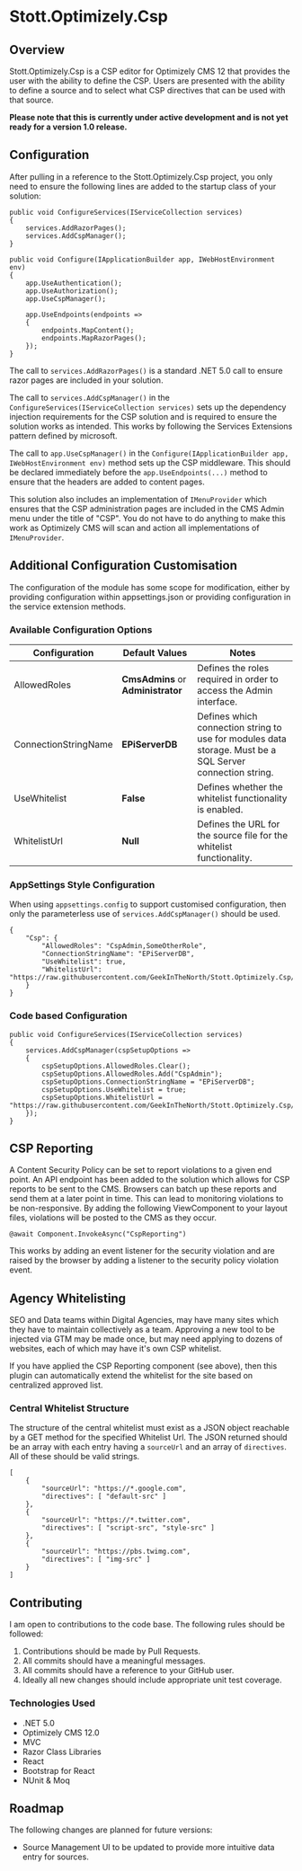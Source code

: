 # Stott.Optimizely.Csp

## Overview

Stott.Optimizely.Csp is a CSP editor for Optimizely CMS 12 that provides the user with the ability to define the CSP.  Users are presented with the ability to define a source and to select what CSP directives that can be used with that source.

**Please note that this is currently under active development and is not yet ready for a version 1.0 release.**

## Configuration

After pulling in a reference to the Stott.Optimizely.Csp project, you only need to ensure the following lines are added to the startup class of your solution:

```
public void ConfigureServices(IServiceCollection services)
{
    services.AddRazorPages();
    services.AddCspManager();
}

public void Configure(IApplicationBuilder app, IWebHostEnvironment env)
{
    app.UseAuthentication();
    app.UseAuthorization();
    app.UseCspManager();

    app.UseEndpoints(endpoints =>
    {
        endpoints.MapContent();
        endpoints.MapRazorPages();
    });
}
```

The call to ```services.AddRazorPages()``` is a standard .NET 5.0 call to ensure razor pages are included in your solution.

The call to ```services.AddCspManager()``` in the ```ConfigureServices(IServiceCollection services)``` sets up the dependency injection requirements for the CSP solution and is required to ensure the solution works as intended.  This works by following the Services Extensions pattern defined by microsoft.

The call to ```app.UseCspManager()``` in the ```Configure(IApplicationBuilder app, IWebHostEnvironment env)``` method sets up the CSP middleware.  This should be declared immediately before the ```app.UseEndpoints(...)``` method to ensure that the headers are added to content pages.

This solution also includes an implementation of ```IMenuProvider``` which ensures that the CSP administration pages are included in the CMS Admin menu under the title of "CSP".  You do not have to do anything to make this work as Optimizely CMS will scan and action all implementations of ```IMenuProvider```.

## Additional Configuration Customisation

The configuration of the module has some scope for modification, either by providing configuration within appsettings.json or providing configuration in the service extension methods.

### Available Configuration Options

| Configuration | Default Values | Notes |
|---------------|----------------|-------|
| AllowedRoles | **CmsAdmins** or **Administrator** | Defines the roles required in order to access the Admin interface. |
| ConnectionStringName | **EPiServerDB** | Defines which connection string to use for modules data storage.  Must be a SQL Server connection string. |
| UseWhitelist | **False** | Defines whether the whitelist functionality is enabled. |
| WhitelistUrl | **Null** | Defines the URL for the source file for the whitelist functionality. |

### AppSettings Style Configuration

When using ```appsettings.config``` to support customised configuration, then only the parameterless use of ```services.AddCspManager()``` should be used.

```
{
    "Csp": {
        "AllowedRoles": "CspAdmin,SomeOtherRole",
        "ConnectionStringName": "EPiServerDB",
        "UseWhitelist": true,
        "WhitelistUrl": "https://raw.githubusercontent.com/GeekInTheNorth/Stott.Optimizely.Csp/main/Example%20Documents/whitelistentries.json"
    }
}
```

### Code based Configuration

```
public void ConfigureServices(IServiceCollection services)
{
    services.AddCspManager(cspSetupOptions =>
    {
        cspSetupOptions.AllowedRoles.Clear();
        cspSetupOptions.AllowedRoles.Add("CspAdmin");
		cspSetupOptions.ConnectionStringName = "EPiServerDB";
        cspSetupOptions.UseWhitelist = true;
        cspSetupOptions.WhitelistUrl = "https://raw.githubusercontent.com/GeekInTheNorth/Stott.Optimizely.Csp/main/Example%20Documents/whitelistentries.json";
    });
}
```

## CSP Reporting

A Content Security Policy can be set to report violations to a given end point. An API endpoint has been added to the solution which allows for CSP reports to be sent to the CMS. Browsers can batch up these reports and send them at a later point in time. This can lead to monitoring violations to be non-responsive. By adding the following ViewComponent to your layout files, violations will be posted to the CMS as they occur.

```
@await Component.InvokeAsync("CspReporting")
```

This works by adding an event listener for the security violation and are raised by the browser by adding a listener to the security policy violation event.

## Agency Whitelisting

SEO and Data teams within Digital Agencies, may have many sites which they have to maintain collectively as a team.  Approving a new tool to be injected via GTM may be made once, but may need applying to dozens of websites, each of which may have it's own CSP whitelist.

If you have applied the CSP Reporting component (see above), then this plugin can automatically extend the whitelist for the site based on centralized approved list.

### Central Whitelist Structure

The structure of the central whitelist must exist as a JSON object reachable by a GET method for the specified Whitelist Url.  The JSON returned should be an array with each entry having a ```sourceUrl``` and an array of ```directives```. All of these should be valid strings.

```
[
	{
		"sourceUrl": "https://*.google.com",
		"directives": [ "default-src" ]
	},
	{
		"sourceUrl": "https://*.twitter.com",
		"directives": [ "script-src", "style-src" ]
	},
	{
		"sourceUrl": "https://pbs.twimg.com",
		"directives": [ "img-src" ]
	}
]
```

## Contributing

I am open to contributions to the code base.  The following rules should be followed:

1. Contributions should be made by Pull Requests.
2. All commits should have a meaningful messages.
3. All commits should have a reference to your GitHub user.
4. Ideally all new changes should include appropriate unit test coverage.

### Technologies Used

- .NET 5.0
- Optimizely CMS 12.0
- MVC
- Razor Class Libraries
- React
- Bootstrap for React
- NUnit & Moq

## Roadmap

The following changes are planned for future versions:
- Source Management UI to be updated to provide more intuitive data entry for sources.

